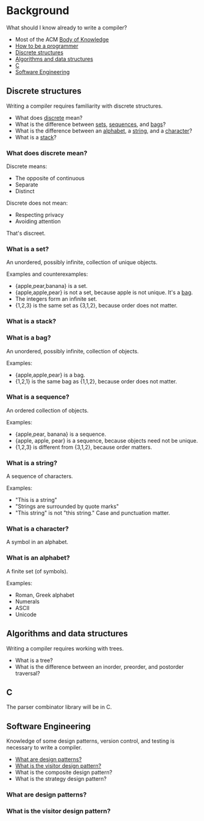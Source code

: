 Background
==========
What should I know already to write a compiler?

- Most of the ACM [Body of Knowledge](http://www.acm.org/education/curricula/ComputerScience2008.pdf)
- [How to be a programmer](http://samizdat.mines.edu/howto/HowToBeAProgrammer.html)
- [Discrete structures](#discrete-structures)
- [Algorithms and data structures](#algorithms-and-data-structures)
- [C](#c)
- [Software Engineering](#software-engineering)

Discrete structures
-------------------
Writing a compiler requires familiarity with discrete structures.

- What does [discrete](#what-does-discrete-mean) mean?
- What is the difference between [sets](#what-is-a-set), [sequences](#what-is-a-sequence), and [bags](#what-is-a-bag)?
- What is the difference between an [alphabet](#what-is-an-alphabet), a [string](#what-is-a-string), and a [character](#what-is-a-character)?
- What is a [stack](#what-is-a-stack)?

### What does discrete mean?
Discrete means:

- The opposite of continuous
- Separate
- Distinct

Discrete does not mean:

- Respecting privacy
- Avoiding attention

That's discreet.

### What is a set?
An unordered, possibly infinite, collection of unique objects.

Examples and counterexamples:

- {apple,pear,banana} is a set.
- {apple,apple,pear} is not a set, because apple is not unique. It's a [bag](#what-is-a-bag).
- The integers form an infinite set.
- {1,2,3} is the same set as {3,1,2}, because order does not matter.

### What is a stack?

### What is a bag?
An unordered, possibly infinite, collection of objects.

Examples:

- {apple,apple,pear} is a bag.
- {1,2,1} is the same bag as {1,1,2}, because order does not matter.

### What is a sequence?
An ordered collection of objects.

Examples:

- {apple,pear, banana} is a sequence.
- {apple, apple, pear} is a sequence, because objects need not be unique.
- {1,2,3} is different from {3,1,2}, because order matters.

### What is a string?
A sequence of characters.

Examples:

- "This is a string"
- "Strings are surrounded by quote marks"
- "This string" is not "this string." Case and punctuation matter.

### What is a character?
A symbol in an alphabet.

### What is an alphabet?
A finite set (of symbols).

Examples:

- Roman, Greek alphabet
- Numerals
- ASCII
- Unicode

Algorithms and data structures
------------------------------
Writing a compiler requires working with trees.

- What is a tree?
- What is the difference between an inorder, preorder, and postorder traversal?

C
-
The parser combinator library will be in C.

Software Engineering
--------------------
Knowledge of some design patterns, version control, and testing is necessary to write a compiler.

- [What are design patterns?](#what-are-design-patterns)
- [What is the visitor design pattern?](#what-is-the-visitor-design-pattern)
- What is the composite design pattern?
- What is the strategy design pattern?

### What are design patterns?

### What is the visitor design pattern?

